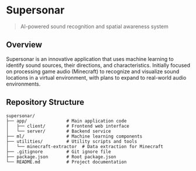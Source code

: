 # Supersonar

> AI-powered sound recognition and spatial awareness system

## Overview

Supersonar is an innovative application that uses machine learning to identify sound sources, their directions, and characteristics. Initially focused on processing game audio (Minecraft) to recognize and visualize sound locations in a virtual environment, with plans to expand to real-world audio environments.

## Repository Structure
```
supersonar/
├── app/               # Main application code
│   ├── client/        # Frontend web interface
│   └── server/        # Backend service
├── ml/                # Machine learning components
├── utilities/         # Utility scripts and tools
│   └── minecraft-extractor  # Data extraction for Minecraft
├── .gitignore         # Git ignore file
├── package.json       # Root package.json
└── README.md          # Project documentation
```

